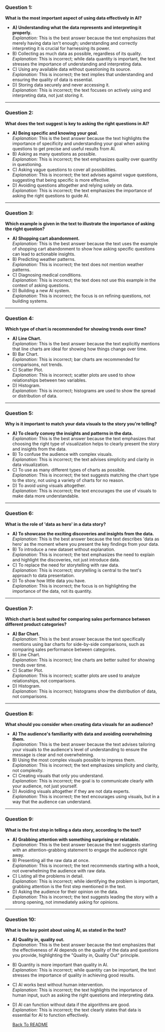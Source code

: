 
### Question 1:
**What is the most important aspect of using data effectively in AI?**
- **A) Understanding what the data represents and interpreting it properly.**  
  *Explanation:* This is the best answer because the text emphasizes that merely having data isn't enough; understanding and correctly interpreting it is crucial for harnessing its power.
- B) Collecting as much data as possible, regardless of its quality.  
  *Explanation:* This is incorrect; while data quantity is important, the text stresses the importance of understanding and interpreting data.
- C) Using any available data without questioning its source.  
  *Explanation:* This is incorrect; the text implies that understanding and ensuring the quality of data is essential.
- D) Storing data securely and never accessing it.  
  *Explanation:* This is incorrect; the text focuses on actively using and interpreting data, not just storing it.

---

### Question 2:
**What does the text suggest is key to asking the right questions in AI?**
- **A) Being specific and knowing your goal.**  
  *Explanation:* This is the best answer because the text highlights the importance of specificity and understanding your goal when asking questions to get precise and useful results from AI.
- B) Asking as many questions as possible.  
  *Explanation:* This is incorrect; the text emphasizes quality over quantity in questioning.
- C) Asking vague questions to cover all possibilities.  
  *Explanation:* This is incorrect; the text advises against vague questions, suggesting that being specific is more effective.
- D) Avoiding questions altogether and relying solely on data.  
  *Explanation:* This is incorrect; the text emphasizes the importance of asking the right questions to guide AI.

---

### Question 3:
**Which example is given in the text to illustrate the importance of asking the right question?**
- **A) Shopping cart abandonment.**  
  *Explanation:* This is the best answer because the text uses the example of shopping cart abandonment to show how asking specific questions can lead to actionable insights.
- B) Predicting weather patterns.  
  *Explanation:* This is incorrect; the text does not mention weather patterns.
- C) Diagnosing medical conditions.  
  *Explanation:* This is incorrect; the text does not use this example in the context of asking questions.
- D) Building a new AI system.  
  *Explanation:* This is incorrect; the focus is on refining questions, not building systems.

---

### Question 4:
**Which type of chart is recommended for showing trends over time?**
- **A) Line Chart.**  
  *Explanation:* This is the best answer because the text explicitly mentions that line charts are ideal for showing how things change over time.
- B) Bar Chart.  
  *Explanation:* This is incorrect; bar charts are recommended for comparisons, not trends.
- C) Scatter Plot.  
  *Explanation:* This is incorrect; scatter plots are used to show relationships between two variables.
- D) Histogram.  
  *Explanation:* This is incorrect; histograms are used to show the spread or distribution of data.

---

### Question 5:
**Why is it important to match your data visuals to the story you're telling?**
- **A) To clearly convey the insights and patterns in the data.**  
  *Explanation:* This is the best answer because the text emphasizes that choosing the right type of visualization helps to clearly present the story and insights from the data.
- B) To confuse the audience with complex visuals.  
  *Explanation:* This is incorrect; the text advises simplicity and clarity in data visualization.
- C) To use as many different types of charts as possible.  
  *Explanation:* This is incorrect; the text suggests matching the chart type to the story, not using a variety of charts for no reason.
- D) To avoid using visuals altogether.  
  *Explanation:* This is incorrect; the text encourages the use of visuals to make data more understandable.

---

### Question 6:
**What is the role of 'data as hero' in a data story?**
- **A) To showcase the exciting discoveries and insights from the data.**  
  *Explanation:* This is the best answer because the text describes 'data as hero' as the moment where you present the key findings from your data.
- B) To introduce a new dataset without explanation.  
  *Explanation:* This is incorrect; the text emphasizes the need to explain and highlight the discoveries, not just introduce data.
- C) To replace the need for storytelling with raw data.  
  *Explanation:* This is incorrect; storytelling is central to the text's approach to data presentation.
- D) To show how little data you have.  
  *Explanation:* This is incorrect; the focus is on highlighting the importance of the data, not its quantity.

---

### Question 7:
**Which chart is best suited for comparing sales performance between different product categories?**
- **A) Bar Chart.**  
  *Explanation:* This is the best answer because the text specifically mentions using bar charts for side-by-side comparisons, such as comparing sales performance between categories.
- B) Line Chart.  
  *Explanation:* This is incorrect; line charts are better suited for showing trends over time.
- C) Scatter Plot.  
  *Explanation:* This is incorrect; scatter plots are used to analyze relationships, not comparisons.
- D) Histogram.  
  *Explanation:* This is incorrect; histograms show the distribution of data, not comparisons.

---

### Question 8:
**What should you consider when creating data visuals for an audience?**
- **A) The audience's familiarity with data and avoiding overwhelming them.**  
  *Explanation:* This is the best answer because the text advises tailoring your visuals to the audience's level of understanding to ensure the message is clear and not overwhelming.
- B) Using the most complex visuals possible to impress them.  
  *Explanation:* This is incorrect; the text emphasizes simplicity and clarity, not complexity.
- C) Creating visuals that only you understand.  
  *Explanation:* This is incorrect; the goal is to communicate clearly with your audience, not just yourself.
- D) Avoiding visuals altogether if they are not data experts.  
  *Explanation:* This is incorrect; the text encourages using visuals, but in a way that the audience can understand.

---

### Question 9:
**What is the first step in telling a data story, according to the text?**
- **A) Grabbing attention with something surprising or relatable.**  
  *Explanation:* This is the best answer because the text suggests starting with an attention-grabbing statement to engage the audience right away.
- B) Presenting all the raw data at once.  
  *Explanation:* This is incorrect; the text recommends starting with a hook, not overwhelming the audience with raw data.
- C) Listing all the problems in detail.  
  *Explanation:* This is incorrect; while identifying the problem is important, grabbing attention is the first step mentioned in the text.
- D) Asking the audience for their opinion on the data.  
  *Explanation:* This is incorrect; the text suggests leading the story with a strong opening, not immediately asking for opinions.

---

### Question 10:
**What is the key point about using AI, as stated in the text?**
- **A) Quality in, quality out.**  
  *Explanation:* This is the best answer because the text emphasizes that the effectiveness of AI depends on the quality of the data and questions you provide, highlighting the "Quality in, Quality Out" principle.
- B) Quantity is more important than quality in AI.  
  *Explanation:* This is incorrect; while quantity can be important, the text stresses the importance of quality in achieving good results.
- C) AI works best without human intervention.  
  *Explanation:* This is incorrect; the text highlights the importance of human input, such as asking the right questions and interpreting data.
- D) AI can function without data if the algorithms are good.  
  *Explanation:* This is incorrect; the text clearly states that data is essential for AI to function effectively.
  
  
  
  <a href="README.md">Back To README</a>
  
